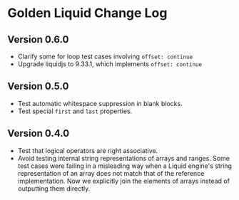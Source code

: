 # Golden Liquid Change Log

## Version 0.6.0

- Clarify some for loop test cases involving `offset: continue`
- Upgrade liquidjs to 9.33.1, which implements `offset: continue`

## Version 0.5.0

- Test automatic whitespace suppression in blank blocks.
- Test special `first` and `last` properties.

## Version 0.4.0

- Test that logical operators are right associative.
- Avoid testing internal string representations of arrays and ranges. Some test cases were failing in a misleading way when a Liquid engine's string representation of an array does not match that of the reference implementation. Now we explicitly join the elements of arrays instead of outputting them directly.
